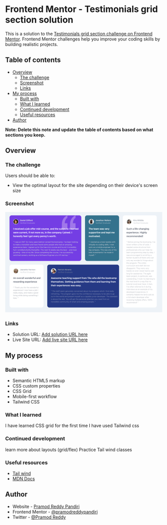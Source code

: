 # Frontend Mentor - Testimonials grid section solution

This is a solution to the [Testimonials grid section challenge on Frontend Mentor](https://www.frontendmentor.io/challenges/testimonials-grid-section-Nnw6J7Un7). Frontend Mentor challenges help you improve your coding skills by building realistic projects. 

## Table of contents

- [Overview](#overview)
  - [The challenge](#the-challenge)
  - [Screenshot](#screenshot)
  - [Links](#links)
- [My process](#my-process)
  - [Built with](#built-with)
  - [What I learned](#what-i-learned)
  - [Continued development](#continued-development)
  - [Useful resources](#useful-resources)
- [Author](#author)


**Note: Delete this note and update the table of contents based on what sections you keep.**

## Overview

### The challenge

Users should be able to:

- View the optimal layout for the site depending on their device's screen size

### Screenshot

![](/Screenshot%202022-08-08%20at%209.35.50%20PM.png)



### Links

- Solution URL: [Add solution URL here](https://your-solution-url.com)
- Live Site URL: [Add live site URL here](https://your-live-site-url.com)

## My process

### Built with

- Semantic HTML5 markup
- CSS custom properties
- CSS Grid
- Mobile-first workflow
- Tailwind CSS



### What I learned

 I have learned CSS grid for the first time
 I have used Tailwind css
### Continued development

learn more about layouts (grid/flex)
Practice Tail wind classes

### Useful resources

- [Tail wind](https://tailwindcss.com/docs/responsive-design)
- [MDN Docs](https://developer.mozilla.org/en-US/)


## Author

- Website - [Pramod Reddy Pandiri](https://pprportfolio.netlify.app/)
- Frontend Mentor - [@pramodreddypandiri](https://www.frontendmentor.io/profile/pramodreddypandiri)
- Twitter - [@Pramod Reddy](https://twitter.com/PramodR82208246)




